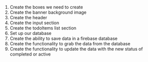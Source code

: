 1. Create the boxes we need to create
2. Create the banner background image
3. Create the header
4. Create the input section
5. Create the todoItems list section
6. Set up our database
7. Create the ability to save data in a 
firebase database
8. Create the functionality to grab the 
data from the database
9. Create the functionality to update the 
data with the new status of completed or active